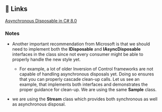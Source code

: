 
## 🔗 Links
[Asynchronous Disposable in C# 8.0](https://dotnettutorials.net/lesson/asynchronous-disposable-in-csharp-8/)





### Notes
- Another important recommendation from Microsoft is that we should need to implement both the **IDisposable** and **IAsyncDisposable** interfaces in the class since not every consumer might be able to properly handle the new style yet. 
   - For example, a lot of older Inversion of Control frameworks are not capable of handling asynchronous disposals yet. Doing so ensures that you can properly cascade clean-up calls. Let us see an example, that implements both interfaces and demonstrates the proper guidance for clean-up. We are using the same **Sample** class.

-  we are using the **Stream** class which provides both synchronous as well as asynchronous disposal.